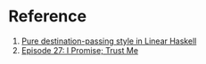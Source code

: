 # Reference

1. [Pure destination-passing style in Linear Haskell](https://www.tweag.io/blog/2020-11-11-linear-dps/)
1. [Episode 27: I Promise; Trust Me](https://newrustacean.com/show_notes/e027/struct.script)

